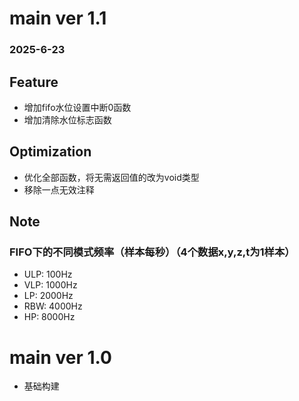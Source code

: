 # main ver 1.1
### 2025-6-23

## Feature

- 增加fifo水位设置中断0函数
- 增加清除水位标志函数

## Optimization

- 优化全部函数，将无需返回值的改为void类型
- 移除一点无效注释

## Note
### FIFO下的不同模式频率（样本每秒）（4个数据x,y,z,t为1样本）

- ULP: 100Hz
- VLP: 1000Hz
- LP: 2000Hz
- RBW: 4000Hz
- HP: 8000Hz

# main ver 1.0

- 基础构建